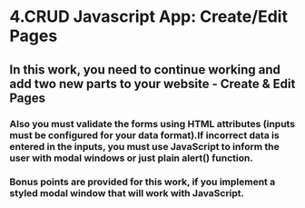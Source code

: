 # 4.CRUD Javascript App: Create/Edit Pages

## In this work, you need to continue working and add two new parts to your website - Create & Edit Pages 

### Also you must validate the forms using HTML attributes (inputs must be configured for your data format).If incorrect data is entered in the inputs, you must use JavaScript to inform the user with modal windows or just plain alert() function.

### Bonus points are provided for this work, if you implement a styled modal window that will work with JavaScript.


